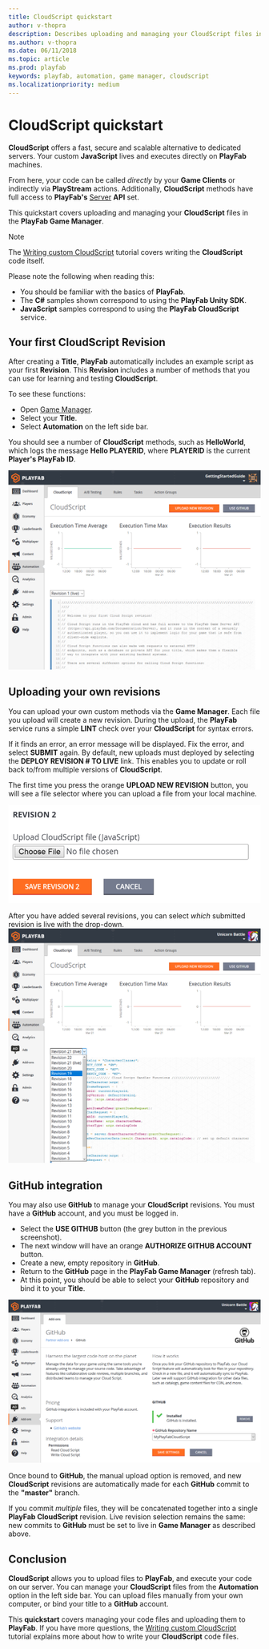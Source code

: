 ```yaml
---
title: CloudScript quickstart
author: v-thopra
description: Describes uploading and managing your CloudScript files in the PlayFab Game Manager.
ms.author: v-thopra
ms.date: 06/11/2018
ms.topic: article
ms.prod: playfab
keywords: playfab, automation, game manager, cloudscript
ms.localizationpriority: medium
---
```


# CloudScript quickstart

**CloudScript** offers a fast, secure and scalable alternative to dedicated servers. Your custom **JavaScript** lives and executes directly on **PlayFab** machines.

From here, your code can be called *directly* by your **Game Clients** or indirectly via **PlayStream** actions. Additionally, **CloudScript** methods have full access to **PlayFab's** [Server](../../../api-references/index.md) **API** set.

This quickstart covers uploading and managing your **CloudScript** files in the **PlayFab Game Manager**.

> [!NOTE]
> The [Writing custom CloudScript](writing-custom-cloudscript.md) tutorial covers writing the **CloudScript** code itself.

Please note the following when reading this:

- You should be familiar with the basics of **PlayFab**.
- The **C#** samples shown correspond to using the **PlayFab Unity SDK**.
- **JavaScript** samples correspond to using the **PlayFab CloudScript** service.

## Your first CloudScript Revision

After creating a **Title**, **PlayFab** automatically includes an example script as your first **Revision**. This **Revision** includes a number of methods that you can use for learning and testing **CloudScript**.

To see these functions:

- Open [Game Manager](https://developer.playfab.com/).
- Select your **Title**.
- Select **Automation** on the left side bar.

You should see a number of **CloudScript** methods, such as **HelloWorld**, which logs the message **Hello PLAYERID**, where **PLAYERID** is the current **Player's PlayFab ID**.

![Game Manager - Automation - CloudScript](media/tutorials/game-manager-cloudscript.png)  

## Uploading your own revisions

You can upload your own custom methods via the **Game Manager**. Each file you upload will create a new revision. During the upload, the **PlayFab** service runs a simple **LINT** check over your **CloudScript** for syntax errors.

If it finds an error, an error message will be displayed. Fix the error, and select **SUBMIT** again. By default, new uploads must deployed by selecting the **DEPLOY REVISION # TO LIVE** link. This enables you to update or roll back to/from multiple versions of **CloudScript**.

The first time you press the orange **UPLOAD NEW REVISION** button, you will see a file selector where you can upload a file from your local machine.

![Game Manager - Upload CloudScript file](media/tutorials/game-manager-upload-cloudscript.png)  

After you have added several revisions, you can select *which* submitted revision is live with the drop-down.
![Game Manager - Upload CloudScript - select revision](media/tutorials/game-manager-cloudscript-select-revision.png)  

## GitHub integration

You may also use **GitHub** to manage your **CloudScript** revisions. You must have a **GitHub** account, and you must be logged in.

- Select the **USE GITHUB** button (the grey button in the previous screenshot).
- The next window will have an orange **AUTHORIZE GITHUB ACCOUNT** button.
- Create a new, empty repository in **GitHub**.
- Return to the **GitHub** page in the **PlayFab Game Manager** (refresh tab).
- At this point, you should be able to select your **GitHub** repository and bind it to your **Title**.

![Game Manager - Addons - GitHub](media/tutorials/game-manager-addons-github.png)  

Once bound to **GitHub**, the manual upload option is removed, and new **CloudScript** revisions are automatically made for each **GitHub** commit to the **"master"** branch. 

If you commit *multiple* files, they will be concatenated together into a single **PlayFab CloudScript** revision. Live revision selection remains the same: new commits to **GitHub** must be set to live in **Game Manager** as described above.

## Conclusion

**CloudScript** allows you to upload files to **PlayFab**, and execute your code on our server. You can manage your **CloudScript** files from the **Automation** option in the left side bar. You can upload files manually from your own computer, or bind your title to a **GitHub** account.

This **quickstart** covers managing your code files and uploading them to **PlayFab**. If you have more questions, the [Writing custom CloudScript](writing-custom-cloudscript.md) tutorial explains more about how to write your **CloudScript** code files.

